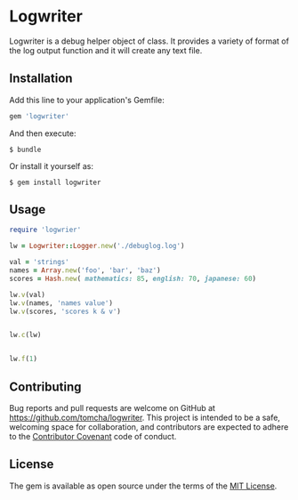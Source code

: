 # Logwriter
Logwriter is a debug helper object of class. 
It provides a variety of format of the log output function and it will create any text file.

## Installation

Add this line to your application's Gemfile:

```ruby
gem 'logwriter'
```

And then execute:

    $ bundle

Or install it yourself as:

    $ gem install logwriter

## Usage

```ruby
require 'logwrier'

lw = Logwriter::Logger.new('./debuglog.log')

val = 'strings'
names = Array.new('foo', 'bar', 'baz')
scores = Hash.new( mathematics: 85, english: 70, japanese: 60)

lw.v(val)
lw.v(names, 'names value')
lw.v(scores, 'scores k & v')


lw.c(lw)


lw.f(1)
```

## Contributing

Bug reports and pull requests are welcome on GitHub at https://github.com/tomcha/logwriter. This project is intended to be a safe, welcoming space for collaboration, and contributors are expected to adhere to the [Contributor Covenant](contributor-covenant.org) code of conduct.


## License

The gem is available as open source under the terms of the [MIT License](http://opensource.org/licenses/MIT).

